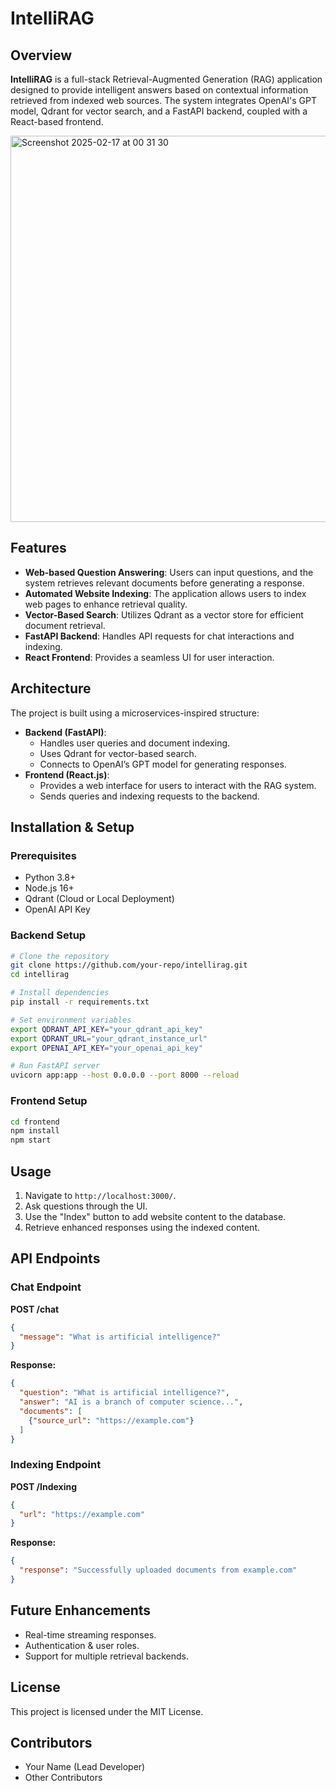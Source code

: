 # IntelliRAG

## Overview
**IntelliRAG** is a full-stack Retrieval-Augmented Generation (RAG) application designed to provide intelligent answers based on contextual information retrieved from indexed web sources. The system integrates OpenAI's GPT model, Qdrant for vector search, and a FastAPI backend, coupled with a React-based frontend.

<img width="618" alt="Screenshot 2025-02-17 at 00 31 30" src="https://github.com/user-attachments/assets/df563d3c-35e3-41cd-b41c-c6e9115e5472" />

## Features
- **Web-based Question Answering**: Users can input questions, and the system retrieves relevant documents before generating a response.
- **Automated Website Indexing**: The application allows users to index web pages to enhance retrieval quality.
- **Vector-Based Search**: Utilizes Qdrant as a vector store for efficient document retrieval.
- **FastAPI Backend**: Handles API requests for chat interactions and indexing.
- **React Frontend**: Provides a seamless UI for user interaction.

## Architecture
The project is built using a microservices-inspired structure:
- **Backend (FastAPI)**:
  - Handles user queries and document indexing.
  - Uses Qdrant for vector-based search.
  - Connects to OpenAI’s GPT model for generating responses.
- **Frontend (React.js)**:
  - Provides a web interface for users to interact with the RAG system.
  - Sends queries and indexing requests to the backend.

## Installation & Setup
### Prerequisites
- Python 3.8+
- Node.js 16+
- Qdrant (Cloud or Local Deployment)
- OpenAI API Key

### Backend Setup
```sh
# Clone the repository
git clone https://github.com/your-repo/intellirag.git
cd intellirag

# Install dependencies
pip install -r requirements.txt

# Set environment variables
export QDRANT_API_KEY="your_qdrant_api_key"
export QDRANT_URL="your_qdrant_instance_url"
export OPENAI_API_KEY="your_openai_api_key"

# Run FastAPI server
uvicorn app:app --host 0.0.0.0 --port 8000 --reload
```

### Frontend Setup
```sh
cd frontend
npm install
npm start
```

## Usage
1. Navigate to `http://localhost:3000/`.
2. Ask questions through the UI.
3. Use the "Index" button to add website content to the database.
4. Retrieve enhanced responses using the indexed content.

## API Endpoints
### Chat Endpoint
**POST /chat**
```json
{
  "message": "What is artificial intelligence?"
}
```
**Response:**
```json
{
  "question": "What is artificial intelligence?",
  "answer": "AI is a branch of computer science...",
  "documents": [
    {"source_url": "https://example.com"}
  ]
}
```

### Indexing Endpoint
**POST /Indexing**
```json
{
  "url": "https://example.com"
}
```
**Response:**
```json
{
  "response": "Successfully uploaded documents from example.com"
}
```

## Future Enhancements
- Real-time streaming responses.
- Authentication & user roles.
- Support for multiple retrieval backends.

## License
This project is licensed under the MIT License.

## Contributors
- Your Name (Lead Developer)
- Other Contributors

